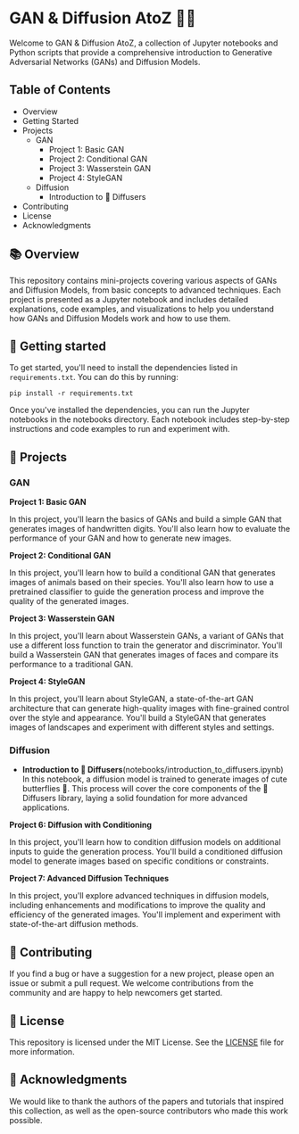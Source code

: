 # GAN & Diffusion AtoZ 🎨🤖

Welcome to GAN & Diffusion AtoZ, a collection of Jupyter notebooks and Python scripts that provide a comprehensive introduction to Generative Adversarial Networks (GANs) and Diffusion Models.

## Table of Contents

- Overview
- Getting Started
- Projects
    - GAN
        - Project 1: Basic GAN
        - Project 2: Conditional GAN
        - Project 3: Wasserstein GAN
        - Project 4: StyleGAN
    - Diffusion
        - Introduction to 🤗 Diffusers
- Contributing
- License
- Acknowledgments

## 📚 Overview

This repository contains mini-projects covering various aspects of GANs and Diffusion Models, from basic concepts to advanced techniques. Each project is presented as a Jupyter notebook and includes detailed explanations, code examples, and visualizations to help you understand how GANs and Diffusion Models work and how to use them.

## 🚀 Getting started

To get started, you'll need to install the dependencies listed in `requirements.txt`. You can do this by running:

```pip install -r requirements.txt```

Once you've installed the dependencies, you can run the Jupyter notebooks in the notebooks directory. Each notebook includes step-by-step instructions and code examples to run and experiment with.

## 📝 Projects

### GAN

**Project 1: Basic GAN**

In this project, you'll learn the basics of GANs and build a simple GAN that generates images of handwritten digits. You'll also learn how to evaluate the performance of your GAN and how to generate new images.

**Project 2: Conditional GAN**

In this project, you'll learn how to build a conditional GAN that generates images of animals based on their species. You'll also learn how to use a pretrained classifier to guide the generation process and improve the quality of the generated images.

**Project 3: Wasserstein GAN**

In this project, you'll learn about Wasserstein GANs, a variant of GANs that use a different loss function to train the generator and discriminator. You'll build a Wasserstein GAN that generates images of faces and compare its performance to a traditional GAN.

**Project 4: StyleGAN**

In this project, you'll learn about StyleGAN, a state-of-the-art GAN architecture that can generate high-quality images with fine-grained control over the style and appearance. You'll build a StyleGAN that generates images of landscapes and experiment with different styles and settings.

### Diffusion

* **Introduction to 🤗 Diffusers**(notebooks/introduction_to_diffusers.ipynb)
In this notebook, a diffusion model is trained to generate images of cute butterflies 🦋. This process will cover the core components of the 🤗 Diffusers library, laying a solid foundation for more advanced applications.[]()

**Project 6: Diffusion with Conditioning**

In this project, you'll learn how to condition diffusion models on additional inputs to guide the generation process. You'll build a conditioned diffusion model to generate images based on specific conditions or constraints.

**Project 7: Advanced Diffusion Techniques**

In this project, you'll explore advanced techniques in diffusion models, including enhancements and modifications to improve the quality and efficiency of the generated images. You'll implement and experiment with state-of-the-art diffusion methods.

## 📝 Contributing

If you find a bug or have a suggestion for a new project, please open an issue or submit a pull request. We welcome contributions from the community and are happy to help newcomers get started.

## 📄 License

This repository is licensed under the MIT License. See the [LICENSE]() file for more information.

## 🙏 Acknowledgments

We would like to thank the authors of the papers and tutorials that inspired this collection, as well as the open-source contributors who made this work possible.
